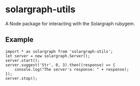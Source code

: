 # solargraph-utils

A Node package for interacting with the Solargraph rubygem.

## Example

    import * as solargraph from 'solargraph-utils';
    let server = new solargraph.Server();
    server.start();
    server.suggest('Str', 0, 3).then((response) => {
        console.log("The server's response: " + response);
    });
    server.stop();
